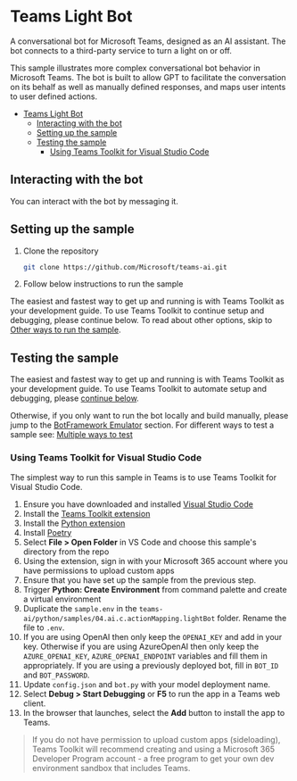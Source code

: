 # Teams Light Bot

A conversational bot for Microsoft Teams, designed as an AI assistant. The bot connects to a third-party service to turn a light on or off.

This sample illustrates more complex conversational bot behavior in Microsoft Teams. The bot is built to allow GPT to facilitate the conversation on its behalf as well as manually defined responses, and maps user intents to user defined actions.

<!-- @import "[TOC]" {cmd="toc" depthFrom=1 depthTo=6 orderedList=false} -->

<!-- code_chunk_output -->

- [Teams Light Bot](#teams-light-bot)
  - [Interacting with the bot](#interacting-with-the-bot)
  - [Setting up the sample](#setting-up-the-sample)
  - [Testing the sample](#testing-the-sample)
    - [Using Teams Toolkit for Visual Studio Code](#using-teams-toolkit-for-visual-studio-code)

<!-- /code_chunk_output -->

## Interacting with the bot

You can interact with the bot by messaging it.

## Setting up the sample

1. Clone the repository

    ```bash
    git clone https://github.com/Microsoft/teams-ai.git
    ```

1. Follow below instructions to run the sample

The easiest and fastest way to get up and running is with Teams Toolkit as your development guide. To use Teams Toolkit to continue setup and debugging, please continue below. To read about other options, skip to [Other ways to run the sample](#other-ways-to-run-the-sample).

## Testing the sample

The easiest and fastest way to get up and running is with Teams Toolkit as your development guide. To use Teams Toolkit to automate setup and debugging, please [continue below](#using-teams-toolkit-for-visual-studio-code).

Otherwise, if you only want to run the bot locally and build manually, please jump to the [BotFramework Emulator](../README.md#testing-in-botframework-emulator) section.
For different ways to test a sample see: [Multiple ways to test](../README.md#multiple-ways-to-test)

### Using Teams Toolkit for Visual Studio Code 

The simplest way to run this sample in Teams is to use Teams Toolkit for Visual Studio Code.

1. Ensure you have downloaded and installed [Visual Studio Code](https://code.visualstudio.com/docs/setup/setup-overview)
2. Install the [Teams Toolkit extension](https://marketplace.visualstudio.com/items?itemName=TeamsDevApp.ms-teams-vscode-extension)
3. Install the [Python extension](https://marketplace.visualstudio.com/items?itemName=ms-python.python)
4. Install [Poetry](https://python-poetry.org/docs/#installation)
5. Select **File > Open Folder** in VS Code and choose this sample's directory from the repo
6. Using the extension, sign in with your Microsoft 365 account where you have permissions to upload custom apps
7. Ensure that you have set up the sample from the previous step.
8. Trigger **Python: Create Environment** from command palette and create a virtual environment
9. Duplicate the `sample.env` in the `teams-ai/python/samples/04.ai.c.actionMapping.lightBot` folder. Rename the file to `.env`. 
10. If you are using OpenAI then only keep the `OPENAI_KEY` and add in your key. Otherwise if you are using AzureOpenAI then only keep the `AZURE_OPENAI_KEY`, `AZURE_OPENAI_ENDPOINT` variables and fill them in appropriately. If you are using a previously deployed bot, fill in `BOT_ID` and `BOT_PASSWORD`.
11. Update `config.json` and `bot.py` with your model deployment name.
12. Select **Debug > Start Debugging** or **F5** to run the app in a Teams web client.
13. In the browser that launches, select the **Add** button to install the app to Teams.

> If you do not have permission to upload custom apps (sideloading), Teams Toolkit will recommend creating and using a Microsoft 365 Developer Program account - a free program to get your own dev environment sandbox that includes Teams.